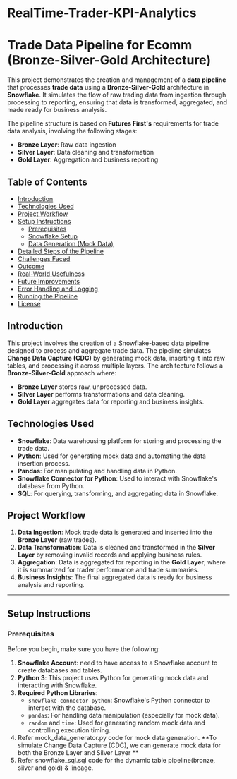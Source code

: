 # RealTime-Trader-KPI-Analytics

# Trade Data Pipeline for Ecomm (Bronze-Silver-Gold Architecture)

This project demonstrates the creation and management of a **data pipeline** that processes **trade data** using a **Bronze-Silver-Gold** architecture in **Snowflake**. It simulates the flow of raw trading data from ingestion through processing to reporting, ensuring that data is transformed, aggregated, and made ready for business analysis.

The pipeline structure is based on **Futures First's** requirements for trade data analysis, involving the following stages:

- **Bronze Layer**: Raw data ingestion
- **Silver Layer**: Data cleaning and transformation
- **Gold Layer**: Aggregation and business reporting

## Table of Contents

- [Introduction](#introduction)
- [Technologies Used](#technologies-used)
- [Project Workflow](#project-workflow)
- [Setup Instructions](#setup-instructions)
  - [Prerequisites](#prerequisites)
  - [Snowflake Setup](#snowflake-setup)
  - [Data Generation (Mock Data)](#data-generation-mock-data)
- [Detailed Steps of the Pipeline](#detailed-steps-of-the-pipeline)
- [Challenges Faced](#challenges-faced)
- [Outcome](#outcome)
- [Real-World Usefulness](#real-world-usefulness)
- [Future Improvements](#future-improvements)
- [Error Handling and Logging](#error-handling-and-logging)
- [Running the Pipeline](#running-the-pipeline)
- [License](#license)

## Introduction

This project involves the creation of a Snowflake-based data pipeline designed to process and aggregate trade data. The pipeline simulates **Change Data Capture (CDC)** by generating mock data, inserting it into raw tables, and processing it across multiple layers. The architecture follows a **Bronze-Silver-Gold** approach where:

- **Bronze Layer** stores raw, unprocessed data.
- **Silver Layer** performs transformations and data cleaning.
- **Gold Layer** aggregates data for reporting and business insights.

## Technologies Used

- **Snowflake**: Data warehousing platform for storing and processing the trade data.
- **Python**: Used for generating mock data and automating the data insertion process.
- **Pandas**: For manipulating and handling data in Python.
- **Snowflake Connector for Python**: Used to interact with Snowflake's database from Python.
- **SQL**: For querying, transforming, and aggregating data in Snowflake.

## Project Workflow

1. **Data Ingestion**: Mock trade data is generated and inserted into the **Bronze Layer** (raw trades).
2. **Data Transformation**: Data is cleaned and transformed in the **Silver Layer** by removing invalid records and applying business rules.
3. **Aggregation**: Data is aggregated for reporting in the **Gold Layer**, where it is summarized for trader performance and trade summaries.
4. **Business Insights**: The final aggregated data is ready for business analysis and reporting.

---

## Setup Instructions

### Prerequisites

Before you begin, make sure you have the following:

1. **Snowflake Account**: need to have access to a Snowflake account to create databases and tables.
2. **Python 3**: This project uses Python for generating mock data and interacting with Snowflake.
3. **Required Python Libraries**:
   - `snowflake-connector-python`: Snowflake's Python connector to interact with the database.
   - `pandas`: For handling data manipulation (especially for mock data).
   - `random` and `time`: Used for generating random mock data and controlling execution timing.
4. Refer mock_data_generator.py code for mock data generation.
   **To simulate Change Data Capture (CDC), we can generate mock data for both the Bronze Layer and Silver Layer **
6. Refer snowflake_sql.sql code for the dynamic table pipeline(bronze, silver and gold) & lineage.
   


